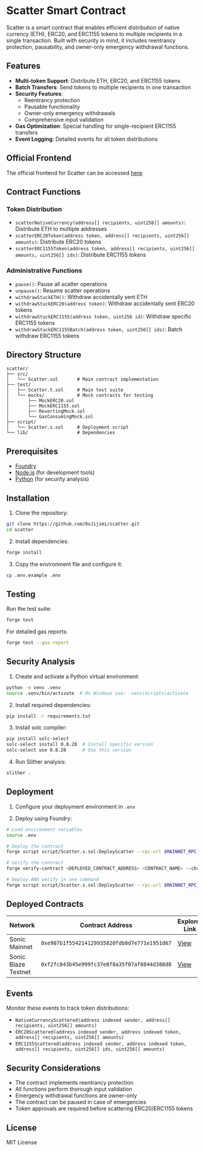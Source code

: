 # Scatter Smart Contract

Scatter is a smart contract that enables efficient distribution of native currency (ETH), ERC20, and ERC1155 tokens to multiple recipients in a single transaction. Built with security in mind, it includes reentrancy protection, pausability, and owner-only emergency withdrawal functions.

## Features

- **Multi-token Support**: Distribute ETH, ERC20, and ERC1155 tokens
- **Batch Transfers**: Send tokens to multiple recipients in one transaction
- **Security Features**:
  - Reentrancy protection
  - Pausable functionality
  - Owner-only emergency withdrawals
  - Comprehensive input validation
- **Gas Optimization**: Special handling for single-recipient ERC1155 transfers
- **Event Logging**: Detailed events for all token distributions

## Official Frontend

The official frontend for Scatter can be accessed [here](https://scatter.jijimi.online/).

## Contract Functions

### Token Distribution

- `scatterNativeCurrency(address[] recipients, uint256[] amounts)`: Distribute ETH to multiple addresses
- `scatterERC20Token(address token, address[] recipients, uint256[] amounts)`: Distribute ERC20 tokens
- `scatterERC1155Token(address token, address[] recipients, uint256[] amounts, uint256[] ids)`: Distribute ERC1155 tokens

### Administrative Functions

- `pause()`: Pause all scatter operations
- `unpause()`: Resume scatter operations
- `withdrawStuckETH()`: Withdraw accidentally sent ETH
- `withdrawStuckERC20(address token)`: Withdraw accidentally sent ERC20 tokens
- `withdrawStuckERC1155(address token, uint256 id)`: Withdraw specific ERC1155 tokens
- `withdrawStuckERC1155Batch(address token, uint256[] ids)`: Batch withdraw ERC1155 tokens

## Directory Structure

```
scatter/
├── src/
│   └── Scatter.sol       # Main contract implementation
├── test/
│   ├── Scatter.t.sol     # Main test suite
│   └── mocks/            # Mock contracts for testing
│       ├── MockERC20.sol
│       ├── MockERC1155.sol
│       ├── RevertingMock.sol
│       └── GasConsumingMock.sol
├── script/
│   └── Scatter.s.sol     # Deployment script
└── lib/                  # Dependencies
```

## Prerequisites

- [Foundry](https://book.getfoundry.sh/getting-started/installation)
- [Node.js](https://nodejs.org/) (for development tools)
- [Python](https://www.python.org/) (for security analysis)

## Installation

1. Clone the repository:
```bash
git clone https://github.com/0xJijimi/scatter.git
cd scatter
```

2. Install dependencies:
```bash
forge install
```

3. Copy the environment file and configure it:
```bash
cp .env.example .env
```

## Testing

Run the test suite:
```bash
forge test
```

For detailed gas reports:
```bash
forge test --gas-report
```

## Security Analysis

1. Create and activate a Python virtual environment:
```bash
python -m venv .venv
source .venv/bin/activate  # On Windows use: .venv\Scripts\activate
```

2. Install required dependencies:
```bash
pip install -r requirements.txt
```

3. Install solc compiler:
```bash
pip install solc-select
solc-select install 0.8.28  # Install specific version
solc-select use 0.8.28      # Use this version
```

4. Run Slither analysis:
```bash
slither .
```

## Deployment

1. Configure your deployment environment in `.env`

2. Deploy using Foundry:

```bash
# Load environment variables
source .env

# Deploy the contract
forge script script/Scatter.s.sol:DeployScatter --rpc-url $MAINNET_RPC_URL --broadcast -vvvv --slow --ffi

# Verify the contract
forge verify-contract <DEPLOYED_CONTRACT_ADDRESS> <CONTRACT_NAME> --chain-id <CHAIN_ID> --watch

# Deploy AND verify in one command
forge script script/Scatter.s.sol:DeployScatter --rpc-url $MAINNET_RPC_URL --broadcast --verify -vvvv --slow --chain <CHAIN_ID> --ffi
```

## Deployed Contracts

| Network          | Contract Address                           | Explorer Link |
|-----------------|-------------------------------------------|---------------|
| Sonic Mainnet| `0xe907b1f554214129935820fdb8d7e771e1951d67`                           | [View](https://sonicscan.org/address/0xe907b1f554214129935820fdb8d7e771e1951d67) |
| Sonic Blaze Testnet         | `0xf2fc843b45e999fc37e8f8a35f07af0844d388d8`                           | [View](https://testnet.soniclabs.com/address/0xf2fc843b45e999fc37e8f8a35f07af0844d388d8) 

## Events

Monitor these events to track token distributions:

- `NativeCurrencyScattered(address indexed sender, address[] recipients, uint256[] amounts)`
- `ERC20Scattered(address indexed sender, address indexed token, address[] recipients, uint256[] amounts)`
- `ERC1155Scattered(address indexed sender, address indexed token, address[] recipients, uint256[] ids, uint256[] amounts)`

## Security Considerations

- The contract implements reentrancy protection
- All functions perform thorough input validation
- Emergency withdrawal functions are owner-only
- The contract can be paused in case of emergencies
- Token approvals are required before scattering ERC20/ERC1155 tokens

## License

MIT License
